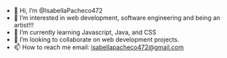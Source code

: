 - 👋 Hi, I’m @IsabellaPacheco472
- 👀 I’m interested in web development, software engineering and being an artist!!!
- 🌱 I’m currently learning Javascript, Java, and CSS
- 💞️ I’m looking to collaborate on web development projects.
- 📫 How to reach me email: isabellapacheco472@gmail.com

<!---
IsabellaPacheco472/IsabellaPacheco472 is a ✨ special ✨ repository because its `README.md` (this file) appears on your GitHub profile.
You can click the Preview link to take a look at your changes.
--->
